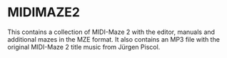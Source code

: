 # MIDIMAZE2

This contains a collection of MIDI-Maze 2 with the editor, manuals and additional mazes in the MZE format. It also contains an MP3 file with the original MIDI-Maze 2 title music from Jürgen Piscol.